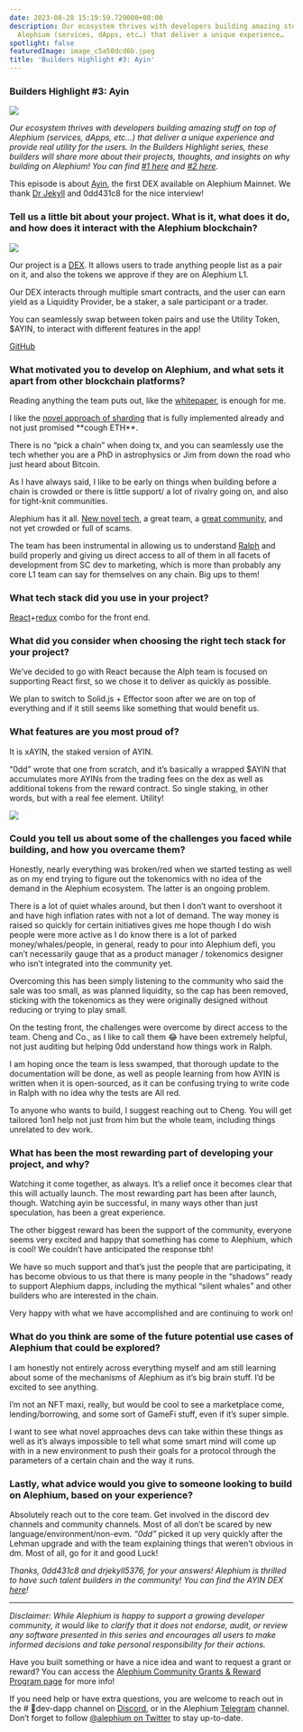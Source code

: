 ```yaml
---
date: 2023-08-28 15:19:59.729000+00:00
description: Our ecosystem thrives with developers building amazing stuff on top of
  Alephium (services, dApps, etc…) that deliver a unique experience…
spotlight: false
featuredImage: image_c5a50dcd6b.jpeg
title: 'Builders Highlight #3: Ayin'
---
```


### Builders Highlight \#3: Ayin

![](image_c5a50dcd6b.jpeg)

_Our ecosystem thrives with developers building amazing stuff on top of Alephium (services, dApps, etc…) that deliver a unique experience and provide real utility for the users. In the Builders Highlight series, these builders will share more about their projects, thoughts, and insights on why building on Alephium! You can find_ <a href="https://medium.com/@alephium/builders-highlight-sezame-wallet-ddb4aeb61881" class="markup--anchor markup--p-anchor" data-href="https://medium.com/@alephium/builders-highlight-sezame-wallet-ddb4aeb61881" target="_blank"><em>#1 here</em></a> _and_ <a href="https://medium.com/@alephium/builders-highlight-alphpaca-nfts-99c69775f04c" class="markup--anchor markup--p-anchor" data-href="https://medium.com/@alephium/builders-highlight-alphpaca-nfts-99c69775f04c" target="_blank"><em>#2 here</em></a>_._

This episode is about <a href="http://ayin.app" class="markup--anchor markup--p-anchor" data-href="http://ayin.app" rel="noopener" target="_blank">Ayin</a>, the first DEX available on Alephium Mainnet. We thank <a href="https://medium.com/@alephium/community-highlight-11-dr-jekyll-165ab9a51880" class="markup--anchor markup--p-anchor" data-href="https://medium.com/@alephium/community-highlight-11-dr-jekyll-165ab9a51880" target="_blank">Dr Jekyll</a> and 0dd431c8 for the nice interview!

### **Tell us a little bit about your project. What is it, what does it do, and how does it interact with the Alephium blockchain?**

![](image_b7debe4600.png)

Our project is a <a href="https://www.ayin.app/" class="markup--anchor markup--p-anchor" data-href="https://www.ayin.app/" rel="noopener" target="_blank">DEX</a>. It allows users to trade anything people list as a pair on it, and also the tokens we approve if they are on Alephium L1.

Our DEX interacts through multiple smart contracts, and the user can earn yield as a Liquidity Provider, be a staker, a sale participant or a trader.

You can seamlessly swap between token pairs and use the Utility Token, \$AYIN, to interact with different features in the app!

<a href="https://github.com/0dd431c8/ayin-swap" class="markup--anchor markup--p-anchor" data-href="https://github.com/0dd431c8/ayin-swap" rel="noopener" target="_blank">GitHub</a>

### What motivated you to develop on Alephium, and what sets it apart from other blockchain platforms?

Reading anything the team puts out, like the <a href="https://github.com/alephium/white-paper" class="markup--anchor markup--p-anchor" data-href="https://github.com/alephium/white-paper" rel="noopener" target="_blank">whitepaper</a>, is enough for me.

I like the <a href="https://medium.com/@alephium/an-introduction-to-blockflow-alephiums-sharding-algorithm-bbbf318c3402" class="markup--anchor markup--p-anchor" data-href="https://medium.com/@alephium/an-introduction-to-blockflow-alephiums-sharding-algorithm-bbbf318c3402" target="_blank">novel approach of sharding</a> that is fully implemented already and not just promised \*\*cough ETH\*\*.

There is no “pick a chain” when doing tx, and you can seamlessly use the tech whether you are a PhD in astrophysics or Jim from down the road who just heard about Bitcoin.

As I have always said, I like to be early on things when building before a chain is crowded or there is little support/ a lot of rivalry going on, and also for tight-knit communities.

Alephium has it all. <a href="http://www.alephium.org" class="markup--anchor markup--p-anchor" data-href="http://www.alephium.org" rel="noopener" target="_blank">New novel tech,</a> a great team, a <a href="http://alephium.org/discord" class="markup--anchor markup--p-anchor" data-href="http://alephium.org/discord" rel="noopener" target="_blank">great community</a>, and not yet crowded or full of scams.

The team has been instrumental in allowing us to understand <a href="https://docs.alephium.org/ralph/getting-started" class="markup--anchor markup--p-anchor" data-href="https://docs.alephium.org/ralph/getting-started" rel="noopener" target="_blank">Ralph</a> and build properly and giving us direct access to all of them in all facets of development from SC dev to marketing, which is more than probably any core L1 team can say for themselves on any chain. Big ups to them!

### What tech stack did you use in your project?

<a href="https://react.dev/" class="markup--anchor markup--p-anchor" data-href="https://react.dev/" rel="noopener" target="_blank">React</a>+<a href="https://redux.js.org/" class="markup--anchor markup--p-anchor" data-href="https://redux.js.org/" rel="noopener" target="_blank">redux</a> combo for the front end.

### **What did you consider when choosing the right tech stack for your project?**

We’ve decided to go with React because the Alph team is focused on supporting React first, so we chose it to deliver as quickly as possible.

We plan to switch to Solid.js + Effector soon after we are on top of everything and if it still seems like something that would benefit us.

### **What features are you most proud of?**

It is xAYIN, the staked version of AYIN.

“0dd” wrote that one from scratch, and it’s basically a wrapped \$AYIN that accumulates more AYINs from the trading fees on the dex as well as additional tokens from the reward contract. So single staking, in other words, but with a real fee element. Utility!

![](image_7f83206a7f.png)

### Could you tell us about some of the challenges you faced while building, and how you overcame them?

Honestly, nearly everything was broken/red when we started testing as well as on my end trying to figure out the tokenomics with no idea of the demand in the Alephium ecosystem. The latter is an ongoing problem.

There is a lot of quiet whales around, but then I don’t want to overshoot it and have high inflation rates with not a lot of demand. The way money is raised so quickly for certain initiatives gives me hope though I do wish people were more active as I do know there is a lot of parked money/whales/people, in general, ready to pour into Alephium defi, you can’t necessarily gauge that as a product manager / tokenomics designer who isn’t integrated into the community yet.

Overcoming this has been simply listening to the community who said the sale was too small, as was planned liquidity, so the cap has been removed, sticking with the tokenomics as they were originally designed without reducing or trying to play small.

On the testing front, the challenges were overcome by direct access to the team. Cheng and Co., as I like to call them 😂 have been extremely helpful, not just auditing but helping 0dd understand how things work in Ralph.

I am hoping once the team is less swamped, that thorough update to the documentation will be done, as well as people learning from how AYIN is written when it is open-sourced, as it can be confusing trying to write code in Ralph with no idea why the tests are All red.

To anyone who wants to build, I suggest reaching out to Cheng. You will get tailored 1on1 help not just from him but the whole team, including things unrelated to dev work.

### What has been the most rewarding part of developing your project, and why?

Watching it come together, as always. It’s a relief once it becomes clear that this will actually launch. The most rewarding part has been after launch, though. Watching ayin be successful, in many ways other than just speculation, has been a great experience.

The other biggest reward has been the support of the community, everyone seems very excited and happy that something has come to Alephium, which is cool! We couldn’t have anticipated the response tbh!

We have so much support and that’s just the people that are participating, it has become obvious to us that there is many people in the “shadows” ready to support Alephium dapps, including the mythical “silent whales” and other builders who are interested in the chain.

Very happy with what we have accomplished and are continuing to work on!

### What do you think are some of the future potential use cases of Alephium that could be explored?

I am honestly not entirely across everything myself and am still learning about some of the mechanisms of Alephium as it’s big brain stuff. I’d be excited to see anything.

I’m not an NFT maxi, really, but would be cool to see a marketplace come, lending/borrowing, and some sort of GameFi stuff, even if it’s super simple.

I want to see what novel approaches devs can take within these things as well as it’s always impossible to tell what some smart mind will come up with in a new environment to push their goals for a protocol through the parameters of a certain chain and the way it runs.

### Lastly, what advice would you give to someone looking to build on Alephium, based on your experience?

Absolutely reach out to the core team. Get involved in the discord dev channels and community channels. Most of all don’t be scared by new language/environment/non-evm. _“0dd”_ picked it up very quickly after the Lehman upgrade and with the team explaining things that weren’t obvious in dm. Most of all, go for it and good Luck!

_Thanks, 0dd431c8 and drjekyll5376, for your answers! Alephium is thrilled to have such talent builders in the community! You can find the AYIN DEX_ <a href="https://www.ayin.app/" class="markup--anchor markup--p-anchor" data-href="https://www.ayin.app/" rel="noopener" target="_blank"><em>here</em></a>_!_

---

_Disclaimer: While Alephium is happy to support a growing developer community, it would like to clarify that it does not endorse, audit, or review any software presented in this series and encourages all users to make informed decisions and take personal responsibility for their actions._

Have you built something or have a nice idea and want to request a grant or reward? You can access the <a href="https://github.com/alephium/community/blob/master/Grant%26RewardProgram.md" class="markup--anchor markup--p-anchor" data-href="https://github.com/alephium/community/blob/master/Grant%26RewardProgram.md" rel="noopener ugc nofollow noopener" target="_blank">Alephium Community Grants &amp; Reward Program page</a> for more info!

If you need help or have extra questions, you are welcome to reach out in the \# 🎨dev-dapp channel on <a href="https://alephium.org/discord/" class="markup--anchor markup--p-anchor" data-href="https://alephium.org/discord/" rel="noopener ugc nofollow noopener" target="_blank">Discord</a>, or in the Alephium <a href="https://t.me/alephiumgroup" class="markup--anchor markup--p-anchor" data-href="https://t.me/alephiumgroup" rel="noopener ugc nofollow noopener" target="_blank">Telegram</a> channel. Don’t forget to follow <a href="https://twitter.com/alephium" class="markup--anchor markup--p-anchor" data-href="https://twitter.com/alephium" rel="noopener ugc nofollow noopener" target="_blank">@alephium on Twitter</a> to stay up-to-date.
